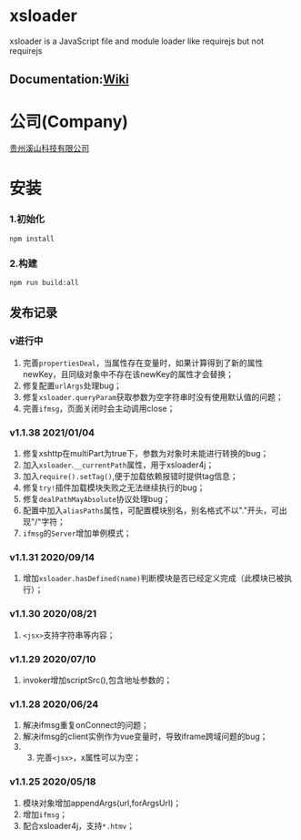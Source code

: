 # xsloader
xsloader is a JavaScript file and module loader like requirejs but not requirejs[]()
## Documentation:[Wiki](//github.com/gzxishan/xsloader/wiki)

# 公司(Company)
[贵州溪山科技有限公司](http://www.xishankeji.com)

# 安装
### 1.初始化
```
npm install
```
### 2.构建
```
npm run build:all
```

## 发布记录
### v进行中
1. 完善`propertiesDeal`，当属性存在变量时，如果计算得到了新的属性newKey，且同级对象中不存在该newKey的属性才会替换；
2. 修复配置`urlArgs`处理bug；
3. 修复`xsloader.queryParam`获取参数为空字符串时没有使用默认值的问题；
4. 完善`ifmsg`，页面关闭时会主动调用close；

### v1.1.38 2021/01/04
1. 修复xshttp在multiPart为true下，参数为对象时未能进行转换的bug；
2. 加入`xsloader`.`__currentPath`属性，用于xsloader4j；
3. 加入`require().setTag()`,便于加载依赖报错时提供tag信息；
4. 修复`try!`插件加载模块失败之无法继续执行的bug；
5. 修复`dealPathMayAbsolute`协议处理bug；
6. 配置中加入`aliasPaths`属性，可配置模块别名，别名格式不以"."开头，可出现"/"字符；
7. `ifmsg`的`Server`增加单例模式；

### v1.1.31 2020/09/14
1. 增加`xsloader.hasDefined(name)`判断模块是否已经定义完成（此模块已被执行）；

### v1.1.30 2020/08/21
1. `<jsx>`支持字符串等内容；

### v1.1.29 2020/07/10
1. invoker增加scriptSrc(),包含地址参数的；

### v1.1.28 2020/06/24
1. 解决ifmsg重复onConnect的问题；
2. 解决ifmsg的client实例作为vue变量时，导致iframe跨域问题的bug；
3. 3. 完善`<jsx>`，x属性可以为空；

### v1.1.25 2020/05/18
1. 模块对象增加appendArgs(url,forArgsUrl)；
2. 增加`ifmsg`；
3. 配合xsloader4j，支持`*.htmv`；